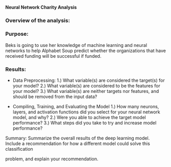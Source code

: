#### Neural Network Charity Analysis

### Overview of the analysis: 

### Purpose:

Beks is going to use her knowledge of machine learning and neural networks to help Alphabet Soup predict whether the organizations that have received funding will be successful if funded.


### Results: 
 - Data Preprocessing:
1.) What variable(s) are considered the target(s) for your model?
2.) What variable(s) are considered to be the features for your model?
3.) What variable(s) are neither targets nor features, and should be removed from the input data?


- Compiling, Training, and Evaluating the Model
1.) How many neurons, layers, and activation functions did you select for your neural network model, and why?
2.) Were you able to achieve the target model performance?
3.) What steps did you take to try and increase model performance?




Summary: Summarize the overall results of the deep learning model. Include a recommendation for how a different model could solve this classification 

problem, and explain your recommendation.
